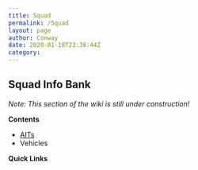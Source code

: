 ```yaml
---
title: Squad
permalink: /Squad
layout: page
author: Conway
date: 2020-01-18T23:38:44Z
category: 
---
```

## Squad Info Bank

_Note: This section of the wiki is still under construction!_

**Contents**

  - [AITs](Squad_AITs "wikilink")
  - Vehicles

**Quick Links**